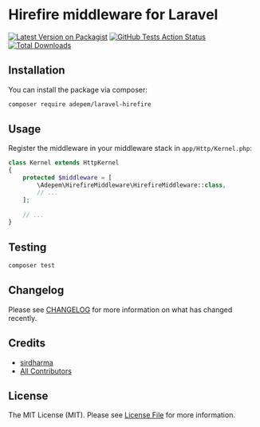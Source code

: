 # Hirefire middleware for Laravel

[![Latest Version on Packagist](https://img.shields.io/packagist/v/adepem/laravel-hirefire.svg?style=flat-square)](https://packagist.org/packages/adepem/laravel-hirefire)
[![GitHub Tests Action Status](https://img.shields.io/github/workflow/status/adepem/laravel-hirefire/Laravel?label=tests)](https://github.com/adepem/laravel-hirefire/actions?query=workflow%3ALaravel+branch%3Amain)
[![Total Downloads](https://img.shields.io/packagist/dt/adepem/laravel-hirefire.svg?style=flat-square)](https://packagist.org/packages/adepem/laravel-hirefire)

## Installation

You can install the package via composer:

```bash
composer require adepem/laravel-hirefire
```

## Usage

Register the middleware in your middleware stack in `app/Http/Kernel.php`:

```php
class Kernel extends HttpKernel
{
    protected $middleware = [
        \Adepem\HirefireMiddleware\HirefireMiddleware::class,
        // ...
    ];
    
    // ...
}
```

## Testing

```bash
composer test
```

## Changelog

Please see [CHANGELOG](CHANGELOG.md) for more information on what has changed recently.

## Credits

- [sirdharma](https://github.com/sirdharma)
- [All Contributors](../../contributors)

## License

The MIT License (MIT). Please see [License File](LICENSE.md) for more information.
